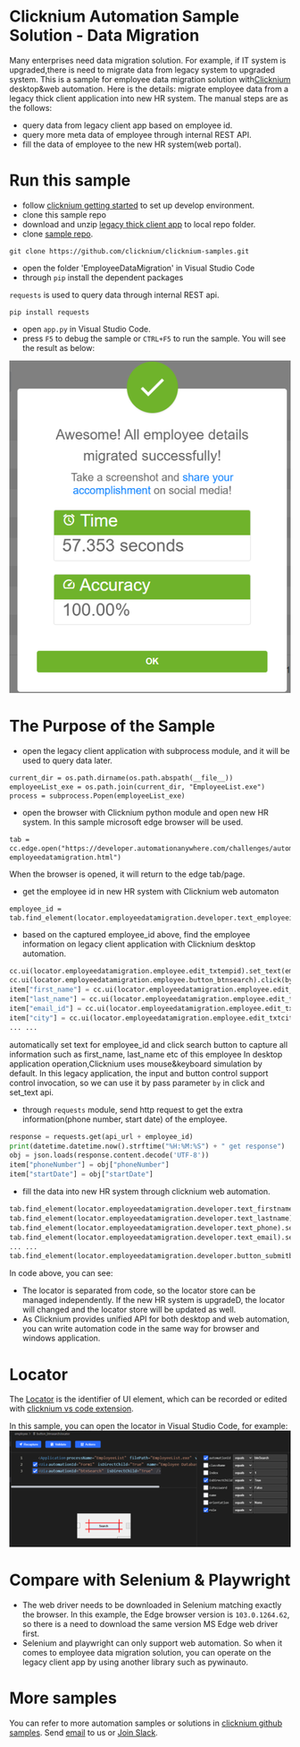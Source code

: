 # Clicknium Automation Sample Solution - Data Migration

Many enterprises need data migration solution. For example, if IT system is upgraded,there is need to migrate data from legacy system to upgraded system.
This is a sample for employee data migration solution with[Clicknium](https://www.clicknium.com/) desktop&web automation.
Here is the details: migrate employee data from a legacy thick client application into new HR system.
The manual steps are as the follows:
- query data from legacy client app based on employee id.
- query more meta data of employee through internal REST API.
- fill the data of employee to the new HR system(web portal).

# Run this sample
- follow [clicknium getting started](https://www.clicknium.com/documents) to set up develop environment.
- clone this sample repo
- download and unzip [legacy thick client app](https://github.com/AutomationAnywhere/Employee-Data-Migration/raw/master/EmployeeList.zip) to local repo folder.
- clone [sample repo](https://github.com/clicknium/clicknium-samples).
```
git clone https://github.com/clicknium/clicknium-samples.git
```
- open the folder 'EmployeeDataMigration' in Visual Studio Code
- through `pip` install the dependent packages
  
`requests` is used to query data through internal REST api.

```
pip install requests
```
- open `app.py` in Visual Studio Code.
- press `F5` to debug the sample or `CTRL+F5` to run the sample.
You will see the result as below:

![result](img/result.png)

# The Purpose of the Sample
- open the legacy client application with subprocess module, and it will be used to query data later.

```
current_dir = os.path.dirname(os.path.abspath(__file__))
employeeList_exe = os.path.join(current_dir, "EmployeeList.exe")
process = subprocess.Popen(employeeList_exe)
```

- open the browser with Clicknium python module and open new HR system. In this sample microsoft edge browser will be used.
  
```
tab = cc.edge.open("https://developer.automationanywhere.com/challenges/automationanywherelabs-employeedatamigration.html")
```
When the browser is opened, it will return to the edge tab/page.

- get the employee id in new HR system with Clicknium web automaton

```
employee_id = tab.find_element(locator.employeedatamigration.developer.text_employeeid).get_text()
```

- based on the captured employee_id above, find the employee information on legacy client application with Clicknium desktop automation.

```python
cc.ui(locator.employeedatamigration.employee.edit_txtempid).set_text(employee_id, by='set-text')
cc.ui(locator.employeedatamigration.employee.button_btnsearch).click(by='control-invocation')
item["first_name"] = cc.ui(locator.employeedatamigration.employee.edit_txtfirstname).get_text()
item["last_name"] = cc.ui(locator.employeedatamigration.employee.edit_txtlastname).get_text()
item["email_id"] = cc.ui(locator.employeedatamigration.employee.edit_txtemailid).get_text()
item["city"] = cc.ui(locator.employeedatamigration.employee.edit_txtcity).get_text()
... ...
```

 automatically set text for employee_id and click search button to capture all information such as first_name, last_name etc of this employee 
In desktop application operation,Clicknium uses mouse&keyboard simulation by default. In this legacy application, the input and button control support control invocation, so we can use it by pass parameter `by` in click and set_text api.

- through `requests` module, send http request to get the extra information(phone number, start date) of the employee.

```python
response = requests.get(api_url + employee_id)
print(datetime.datetime.now().strftime("%H:%M:%S") + " get response")
obj = json.loads(response.content.decode('UTF-8'))
item["phoneNumber"] = obj["phoneNumber"]
item["startDate"] = obj["startDate"]
```

- fill the data into new HR system through clicknium web automation.
```python
tab.find_element(locator.employeedatamigration.developer.text_firstname).set_text(item["first_name"])
tab.find_element(locator.employeedatamigration.developer.text_lastname).set_text(item["last_name"])
tab.find_element(locator.employeedatamigration.developer.text_phone).set_text(item["phoneNumber"])
tab.find_element(locator.employeedatamigration.developer.text_email).set_text(item["email_id"])
... ...
tab.find_element(locator.employeedatamigration.developer.button_submitbutton).click()
```

In code above, you can see:
- The locator is separated from code, so the locator store can be managed independently. If the new HR system is upgradeD, the locator will changed and the locator store will be updated as well. 
- As Clicknium provides unified API for both desktop and web automation, you can write automation code  in the same way for browser and windows application.

# Locator
The [Locator](https://www.clicknium.com/documents/concepts/locator) is the identifier of UI element, which can be recorded or edited with [clicknium vs code extension](https://marketplace.visualstudio.com/items?itemName=ClickCorp.clicknium).

In this sample, you can open the locator in Visual Studio Code, for example:
![locator](img/locator.png)

# Compare with Selenium & Playwright
- The web driver needs to be downloaded in Selenium matching exactly the browser. In this example, the Edge browser version is `103.0.1264.62`, so there is a need to download the same version MS Edge web driver first.
- Selenium and playwright can only support web automation. So when it comes to employee data migration solution, you can operate on the legacy client app by using another library such as pywinauto.

# More samples
You can refer to more automation samples or solutions in [clicknium github samples](https://github.com/clicknium/clicknium-samples).
Send [email](mailto:support@clicknium.com) to us or [Join Slack](https://join.slack.com/t/clicknium/shared_invite/zt-1cfxsstw7-s0CeJdhyg5wQ1h7_KKc6QQ).

